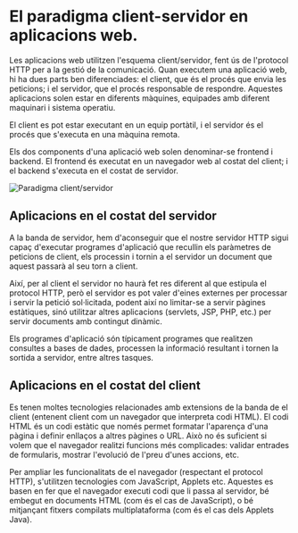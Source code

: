 # El paradigma client-servidor en aplicacions web.

Les aplicacions web utilitzen l'esquema client/servidor, fent ús de l'protocol HTTP per a la gestió de la comunicació. Quan executem una aplicació web, hi ha dues parts ben diferenciades: el client, que és el procés que envia les peticions; i el servidor, que el procés responsable de respondre. Aquestes aplicacions solen estar en diferents màquines, equipades amb diferent maquinari i sistema operatiu.

El client es pot estar executant en un equip portàtil, i el servidor és el procés que s'executa en una màquina remota.

Els dos components d'una aplicació web solen denominar-se frontend i backend. El frontend és executat en un navegador web al costat del client; i el backend s'executa en el costat de servidor.


![Paradigma client/servidor](img/client-servidor.png)


## Aplicacions en el costat del servidor

A la banda de servidor, hem d'aconseguir que el nostre servidor HTTP sigui capaç d'executar programes d'aplicació que recullin els paràmetres de peticions de client, els processin i tornin a el servidor un document que aquest passarà al seu torn a client.

Així, per al client el servidor no haurà fet res diferent al que estipula el protocol HTTP, però el servidor es pot valer d'eines externes per processar i servir la petició sol·licitada, podent així no limitar-se a servir pàgines estàtiques, sinó utilitzar altres aplicacions (servlets, JSP, PHP, etc.) per servir documents amb contingut dinàmic.

Els programes d'aplicació són típicament programes que realitzen consultes a bases de dades, processen la informació resultant i tornen la sortida a servidor, entre altres tasques.

## Aplicacions en el costat del client
Es tenen moltes tecnologies relacionades amb extensions de la banda de el client (entenent client com un navegador que interpreta codi HTML). El codi HTML és un codi estàtic que només permet formatar l'aparença d'una pàgina i definir enllaços a altres pàgines o URL. Això no és suficient si volem que el navegador realitzi funcions més complicades: validar entrades de formularis, mostrar l'evolució de l'preu d'unes accions, etc.

Per ampliar les funcionalitats de el navegador (respectant el protocol HTTP), s'utilitzen tecnologies com JavaScript, Applets etc. Aquestes es basen en fer que el navegador executi codi que li passa al servidor, bé embegut en documents HTML (com és el cas de JavaScript), o bé mitjançant fitxers compilats multiplataforma (com és el cas dels Applets Java).
